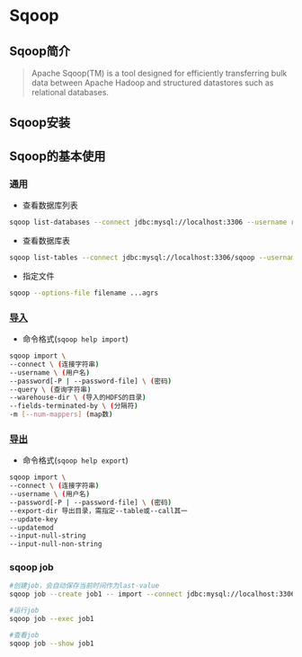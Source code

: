 # Sqoop

## Sqoop简介

> Apache Sqoop(TM) is a tool designed for efficiently transferring bulk data between Apache Hadoop and structured datastores such as relational databases.

## Sqoop安装

## Sqoop的基本使用

### 通用

- 查看数据库列表
```bash
sqoop list-databases --connect jdbc:mysql://localhost:3306 --username root --password 123456
```
- 查看数据库表
```bash
sqoop list-tables --connect jdbc:mysql://localhost:3306/sqoop --username root --password 123456
```
- 指定文件
```bash
sqoop --options-file filename ...agrs
```

### [导入](https://github.com/kangapp/Sqoop/tree/master/import)

- 命令格式(`sqoop help import`)
```bash
sqoop import \
--connect \ (连接字符串)
--username \ (用户名)
--password[-P | --password-file] \ (密码)
--query \ (查询字符串)
--warehouse-dir \ (导入的HDFS的目录)
--fields-terminated-by \ (分隔符)
-m [--num-mappers] (map数)
```

### [导出](https://github.com/kangapp/Sqoop/tree/master/export)
- 命令格式(`sqoop help export`)
```bash
sqoop import \
--connect \ (连接字符串)
--username \ (用户名)
--password[-P | --password-file] \ (密码)
--export-dir 导出目录，需指定--table或--call其一
--update-key
--updatemod
--input-null-string
--input-null-non-string
```

### sqoop job

```bash
#创建job，会自动保存当前时间作为last-value
sqoop job --create job1 -- import --connect jdbc:mysql://localhost:3306/sqoop --username root --password 123456 --table bigdata --check-column last_mod_ts --incremental lastmodified --last-value "2019-06-26 15:20:22.0" -m 1 --warehouse-dir /sqoop/ --append
```
```bash
#运行job
sqoop job --exec job1
```

```bash
#查看job
sqoop job --show job1
```